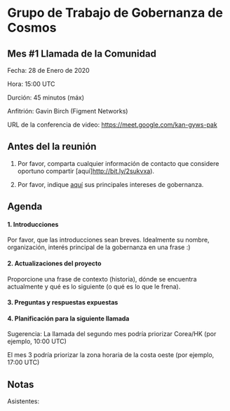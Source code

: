 # Grupo de Trabajo de Gobernanza de Cosmos
## Mes #1 Llamada de la Comunidad

Fecha: 28 de Enero de 2020

Hora: 15:00 UTC

Durción: 45 minutos (máx)

Anfitrión: Gavin Birch (Figment Networks)

URL de la conferencia de video: https://meet.google.com/kan-gyws-pak

## Antes del la reunión
1. Por favor, comparta cualquier información de contacto que considere oportuno compartir [aquí]http://bit.ly/2sukvxa).

2. Por favor, indique [aquí](https://docs.google.com/document/d/1jdSwln5L7KLvEkkM91GhlblniSynmAjMyAWSLONxTGQ/edit?usp=sharing) sus principales intereses de gobernanza.

## Agenda

#### 1. Introducciones
Por favor, que las introducciones sean breves. Idealmente su nombre, organización, interés principal de la gobernanza en una frase :)

#### 2. Actualizaciones del proyecto
Proporcione una frase de contexto (historia), dónde se encuentra actualmente y qué es lo siguiente (o qué es lo que le frena).

#### 3. Preguntas y respuestas expuestas

#### 4. Planificación para la siguiente llamada
Sugerencia: La llamada del segundo mes podría priorizar Corea/HK (por ejemplo, 10:00 UTC)

El mes 3 podría priorizar la zona horaria de la costa oeste (por ejemplo, 17:00 UTC)

## Notas
Asistentes: 
